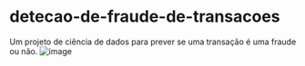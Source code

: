 # detecao-de-fraude-de-transacoes
 Um projeto de ciência de dados para prever se uma transação é uma fraude ou não.
![image](https://user-images.githubusercontent.com/82065728/128082588-65389cd4-e967-4837-bbc8-caae021a5812.png)
